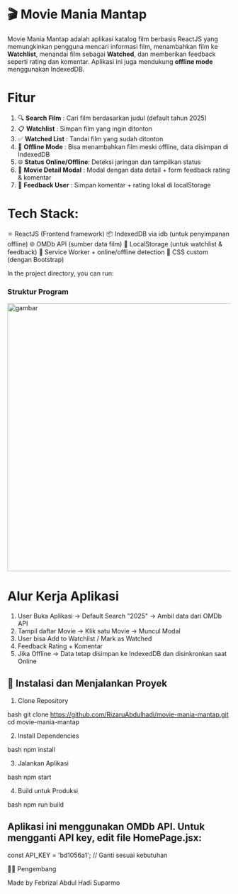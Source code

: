 # 🎬 Movie Mania Mantap

Movie Mania Mantap adalah aplikasi katalog film berbasis ReactJS yang memungkinkan pengguna mencari informasi film, menambahkan film ke **Watchlist**, menandai film sebagai **Watched**, dan memberikan feedback seperti rating dan komentar. Aplikasi ini juga mendukung **offline mode** menggunakan IndexedDB.


# Fitur                 
1. 🔍 **Search Film**          : Cari film berdasarkan judul (default tahun 2025)                
2. 📋 **Watchlist**            : Simpan film yang ingin ditonton                                 
3. ✅ **Watched List**         : Tandai film yang sudah ditonton                                 
4. 📴 **Offline Mode**         : Bisa menambahkan film meski offline, data disimpan di IndexedDB 
5. 🌐 **Status Online/Offline**: Deteksi jaringan dan tampilkan status                           
6. 🧾 **Movie Detail Modal**   : Modal dengan data detail + form feedback rating & komentar      
7. 💾 **Feedback User**        : Simpan komentar + rating lokal di localStorage                  


# Tech Stack:

  ⚛️ ReactJS (Frontend framework)
  📦 IndexedDB via idb (untuk penyimpanan offline)
  🌐 OMDb API (sumber data film)
  💾 LocalStorage (untuk watchlist & feedback)
  📡 Service Worker + online/offline detection
  💅 CSS custom (dengan Bootstrap)


In the project directory, you can run:

### Struktur Program
<img width="752" height="604" alt="gambar" src="https://github.com/user-attachments/assets/170f7e37-4121-4545-be4d-a499af18b659" />


# Alur Kerja Aplikasi
1. User Buka Aplikasi → Default Search "2025" → Ambil data dari OMDb API
2. Tampil daftar Movie → Klik satu Movie → Muncul Modal
3. User bisa Add to Watchlist / Mark as Watched
4. Feedback Rating + Komentar
5. Jika Offline → Data tetap disimpan ke IndexedDB dan disinkronkan saat Online

## 🚀 Instalasi dan Menjalankan Proyek

1. Clone Repository

bash
git clone https://github.com/RizaruAbdulhadi/movie-mania-mantap.git
cd movie-mania-mantap

2. Install Dependencies

bash
npm install

3. Jalankan Aplikasi

bash
npm start

4. Build untuk Produksi

bash
npm run build


## Aplikasi ini menggunakan OMDb API. Untuk mengganti API key, edit file HomePage.jsx:

const API_KEY = 'bd1056a1'; // Ganti sesuai kebutuhan


🙋‍♂️ Pengembang

Made by Febrizal Abdul Hadi Suparmo
